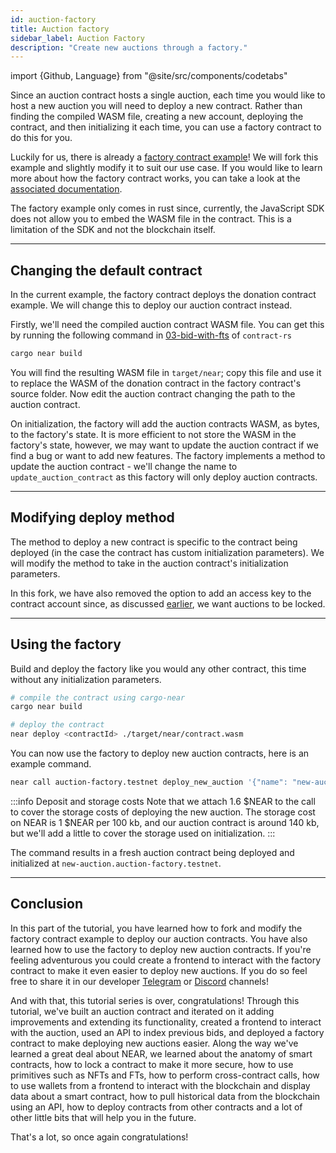 ```yaml
---
id: auction-factory
title: Auction factory
sidebar_label: Auction Factory
description: "Create new auctions through a factory."
---
```


import {Github, Language} from "@site/src/components/codetabs"

Since an auction contract hosts a single auction, each time you would like to host a new auction you will need to deploy a new contract. Rather than finding the compiled WASM file, creating a new account, deploying the contract, and then initializing it each time, you can use a factory contract to do this for you.

Luckily for us, there is already a [factory contract example](https://github.com/near-examples/factory-rust)! We will fork this example and slightly modify it to suit our use case. If you would like to learn more about how the factory contract works, you can take a look at the [associated documentation](/tutorials/examples/factory#generic-factory).

The factory example only comes in rust since, currently, the JavaScript SDK does not allow you to embed the WASM file in the contract. This is a limitation of the SDK and not the blockchain itself.

---

## Changing the default contract

In the current example, the factory contract deploys the donation contract example. We will change this to deploy our auction contract instead. 

Firstly, we'll need the compiled auction contract WASM file. You can get this by running the following command in [03-bid-with-fts](https://github.com/near-examples/auctions-tutorial/tree/reorg-auction/contract-rs/03-bid-with-fts) of `contract-rs`

```bash
cargo near build 
```

You will find the resulting WASM file in `target/near`; copy this file and use it to replace the WASM of the donation contract in the factory contract's source folder. Now edit the auction contract changing the path to the auction contract.

<Language value="rust" language="rust">
    <Github fname="Default init" 
            url="https://github.com/near-examples/auctions-tutorial/blob/main/factory/src/lib.rs#L25-L31"
            start="25" end="31" />
    <Github fname="Contract path" 
            url="https://github.com/near-examples/auctions-tutorial/blob/main/factory/src/lib.rs#L9"
            start="9" end="9" />
</Language>

On initialization, the factory will add the auction contracts WASM, as bytes, to the factory's state. It is more efficient to not store the WASM in the factory's state, however, we may want to update the auction contract if we find a bug or want to add new features. The factory implements a method to update the auction contract - we'll change the name to `update_auction_contract` as this factory will only deploy auction contracts.

<Github fname="Contract path" language="rust"
        url="https://github.com/near-examples/auctions-tutorial/blob/main/factory/src/manager.rs#L8-L13"
        start="8" end="13" />

---

## Modifying deploy method

The method to deploy a new contract is specific to the contract being deployed (in the case the contract has custom initialization parameters). We will modify the method to take in the auction contract's initialization parameters.

<Github fname="Contract path" language="rust"
        url="https://github.com/near-examples/auctions-tutorial/blob/main/factory/src/deploy.rs#L9-L82"
        start="9" end="82" />

In this fork, we have also removed the option to add an access key to the contract account since, as discussed [earlier](./1.3-deploy.md#locking-the-contract), we want auctions to be locked.

---

## Using the factory 

Build and deploy the factory like you would any other contract, this time without any initialization parameters. 

```bash
# compile the contract using cargo-near
cargo near build

# deploy the contract
near deploy <contractId> ./target/near/contract.wasm
```

You can now use the factory to deploy new auction contracts, here is an example command. 

```bash
near call auction-factory.testnet deploy_new_auction '{"name": "new-auction", "end_time": "3000000000000000000", "auctioneer": "pivortex.testnet", "ft_contract": "dai.fakes.testnet", "nft_contract": "nft.examples.testnet", "token_id": "7777", "starting_price": "1000000000000000000"}' --accountId pivortex.testnet --deposit 1.6 --gas 100000000000000
```

:::info Deposit and storage costs
Note that we attach 1.6 $NEAR to the call to cover the storage costs of deploying the new auction. The storage cost on NEAR is 1 $NEAR per 100 kb, and our auction contract is around 140 kb, but we'll add a little to cover the storage used on initialization.
:::

The command results in a fresh auction contract being deployed and initialized at `new-auction.auction-factory.testnet`.

---

## Conclusion

In this part of the tutorial, you have learned how to fork and modify the factory contract example to deploy our auction contracts. You have also learned how to use the factory to deploy new auction contracts. If you're feeling adventurous you could create a frontend to interact with the factory contract to make it even easier to deploy new auctions. If you do so feel free to share it in our developer [Telegram](https://t.me/neardev) or [Discord](https://discord.gg/vMGH5QywTH) channels!

And with that, this tutorial series is over, congratulations! Through this tutorial, we've built an auction contract and iterated on it adding improvements and extending its functionality, created a frontend to interact with the auction, used an API to index previous bids, and deployed a factory contract to make deploying new auctions easier. Along the way we've learned a great deal about NEAR, we learned about the anatomy of smart contracts, how to lock a contract to make it more secure, how to use primitives such as NFTs and FTs, how to perform cross-contract calls, how to use wallets from a frontend to interact with the blockchain and display data about a smart contract, how to pull historical data from the blockchain using an API, how to deploy contracts from other contracts and a lot of other little bits that will help you in the future. 

That's a lot, so once again congratulations!
